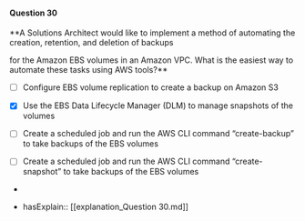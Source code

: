 #### Question  30


**A Solutions Architect would like to implement a method of automating the creation, retention, and deletion of backups

for the Amazon EBS volumes in an Amazon VPC. What is the easiest way to automate these tasks using AWS tools?**


- [ ] Configure EBS volume replication to create a backup on Amazon S3


- [x] Use the EBS Data Lifecycle Manager (DLM) to manage snapshots of the volumes


- [ ] Create a scheduled job and run the AWS CLI command “create-backup” to take backups of the EBS volumes


- [ ] Create a scheduled job and run the AWS CLI command “create-snapshot” to take backups of the EBS volumes


*

- hasExplain:: [[explanation_Question  30.md]]